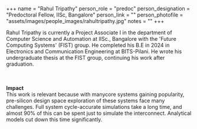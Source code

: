 +++
name = "Rahul Tripathy"
person_role = "predoc"
person_designation = "Predoctoral Fellow, IISc, Bangalore"
person_link = ""
person_photofile = "assets/images/people_images/rahultripathy.jpg"
notes = ""
+++

Rahul Tripathy is currently a Project Associate I in the department of Computer Science and Automation at IISc., Bangalore with the 'Future Computing Systems' (FIST) group. He completed his B.E in 2024 in Electronics and Communication Engineering at BITS-Pilani. He wrote his undergraduate thesis at the FIST group, continuing his work after graduation. 

<br><br>
<b>Impact</b>
<br>
This work is relevant because with manycore systems gaining popularity, pre-silicon design space exploration of these systems face many challenges. Full system cycle-accurate simulations take a long time, and almost 90% of this can be spent just to simulate the interconnect. Analytical models cut down this time significantly. 